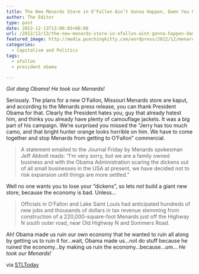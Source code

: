 ```yaml
---
title: The New Menards Store in O’Fallon Ain’t Gonna Happen, Damn You Obama!
author: The Editor
type: post
date: 2012-12-13T13:00:03+00:00
url: /2012/12/13/the-new-menards-store-in-ofallon-aint-gonna-happen-damn-you-obama/
featured_image: http://media.punchingkitty.com/wordpress/2012/12/menards.jpeg
categories:
  - Capitalism and Politics
tags:
  - ofallon
  - president obama

---
```

_Got dang Obama! He took our Menards!_

Seriously. The plans for a new O&#8217;Fallon, Missouri Menards store are kaput, and according to the Menards press release, you can thank President Obama for that. Clearly the President hates you, guy that already hatest him, and thinks you already have plenty of camouflage jackets. It was a big part of his campaign. We&#8217;re surprised you missed the &#8220;Jerry has too much camo, and that bright hunter orange looks horrible on him. We have to come together and stop Menards from getting to O&#8217;Fallon&#8221; commercial.

> A statement emailed to the Journal Friday by Menards spokesman Jeff Abbott reads: &#8220;I&#8217;m very sorry, but we are a family owned business and with the Obama Administration scaring the dickens out of all small businesses in the USA at present, we have decided not to risk expansion until things are more settled.&#8221;

Well no one wants you to lose your &#8220;dickens&#8221;, so lets _not_ build a giant new store, because the economy is bad. Unless&#8230;

> Officials in O&#8217;Fallon and Lake Saint Louis had anticipated hundreds of new jobs and thousands of dollars in tax revenue stemming from construction of a 220,000-square-foot Menards just off the Highway N south outer road, near Old Highway N and Sommers Road.

Ah! Obama made us ruin our own economy that he wanted to ruin all along by getting us to ruin it for&#8230;wait, Obama made us&#8230;not do stuff because he ruined the economy&#8230;by making us ruin the economy&#8230;because&#8230;um&#8230; _He took our Menards!_

via <a href="http://www.stltoday.com/suburban-journals/stcharles/news/menards-shelves-plans-for-store-in-o-fallon-blames-obama/article_ac330273-c8ba-5f9c-92eb-33eaca281cc4.html" target="_blank">STLToday</a>